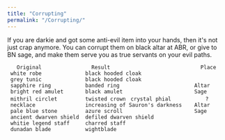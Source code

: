 ```yaml
---
title: "Corrupting"
permalink: "/Corrupting/"
---
```


If you are darkie and got some anti-evil item into your hands, then it's
not just crap anymore. You can corrupt them on black altar at ABR, or
give to BN sage, and make them serve you as true servants on your evil
paths.

`   Original                Result                             Place`
` white robe              black hooded cloak`
` grey tunic              black hooded cloak`
` sapphire ring           banded ring                        Altar`
` bright red amulet       black amulet                       Sage`
` mithril circlet         twisted crown`
` crystal phial           ?`
` necklace                increasing of Sauron's darkness    Altar`
` pale blue stone         azure scroll                       Sage`
` ancient dwarven shield  defiled dwarven shield`
` whitie legend staff     charred staff`
` dunadan blade           wightblade`